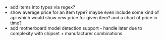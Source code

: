 - add items into types via regex?
- show average price for an item type? maybe even include some kind of api which would show new price for given item? and a chart of price in time?
- add motherboard model detection support - handle later due to complexity with chipset + manufacturer combinations